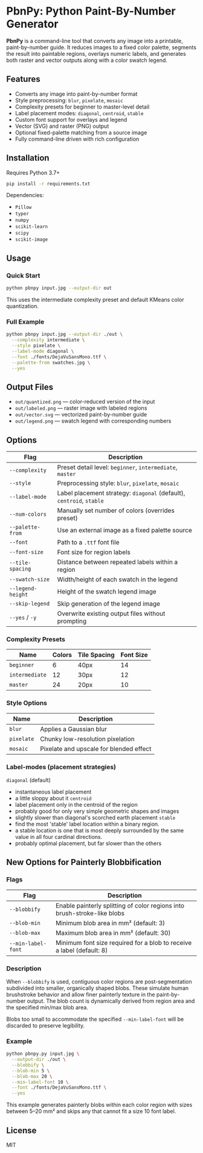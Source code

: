 # PbnPy: Python Paint-By-Number Generator

**PbnPy** is a command-line tool that converts any image into a printable, paint-by-number guide. It reduces images to a fixed color palette, segments the result into paintable regions, overlays numeric labels, and generates both raster and vector outputs along with a color swatch legend.

## Features

- Converts any image into paint-by-number format
- Style preprocessing: `blur`, `pixelate`, `mosaic`
- Complexity presets for beginner to master-level detail
- Label placement modes: `diagonal`, `centroid`, `stable`
- Custom font support for overlays and legend
- Vector (SVG) and raster (PNG) output
- Optional fixed-palette matching from a source image
- Fully command-line driven with rich configuration

## Installation

Requires Python 3.7+

```bash
pip install -r requirements.txt
```

Dependencies:
- `Pillow`
- `typer`
- `numpy`
- `scikit-learn`
- `scipy`
- `scikit-image`

## Usage

### Quick Start

```bash
python pbnpy input.jpg --output-dir out
```
This uses the intermediate complexity preset and default KMeans color quantization.

### Full Example
```bash
python pbnpy input.jpg --output-dir ./out \
  --complexity intermediate \
  --style pixelate \
  --label-mode diagonal \
  --font ./fonts/DejaVuSansMono.ttf \
  --palette-from swatches.jpg \
  --yes
```

## Output Files

- `out/quantized.png` — color-reduced version of the input
- `out/labeled.png` — raster image with labeled regions
- `out/vector.svg` — vectorized paint-by-number guide
- `out/legend.png` — swatch legend with corresponding numbers

## Options

| Flag             | Description                                                                 |
|------------------|-----------------------------------------------------------------------------|
| `--complexity`   | Preset detail level: `beginner`, `intermediate`, `master`                  |
| `--style`        | Preprocessing style: `blur`, `pixelate`, `mosaic`                          |
| `--label-mode`   | Label placement strategy: `diagonal` (default), `centroid`, `stable`       |
| `--num-colors`   | Manually set number of colors (overrides preset)                           |
| `--palette-from` | Use an external image as a fixed palette source                            |
| `--font`         | Path to a `.ttf` font file                                                  |
| `--font-size`    | Font size for region labels                                                 |
| `--tile-spacing` | Distance between repeated labels within a region                           |
| `--swatch-size`  | Width/height of each swatch in the legend                                  |
| `--legend-height`| Height of the swatch legend image                                           |
| `--skip-legend`  | Skip generation of the legend image                                         |
| `--yes` / `-y`   | Overwrite existing output files without prompting                          |

### Complexity Presets

| Name         | Colors | Tile Spacing | Font Size |
|--------------|--------|---------------|------------|
| `beginner`   | 6      | 40px          | 14         |
| `intermediate` | 12   | 30px          | 12         |
| `master`     | 24     | 20px          | 10         |

### Style Options

| Name       | Description                              |
|------------|------------------------------------------|
| `blur`     | Applies a Gaussian blur                  |
| `pixelate` | Chunky low-resolution pixelation         |
| `mosaic`   | Pixelate and upscale for blended effect  |

### Label-modes (placement strategies)
`diagonal` (default) 
- instantaneous label placement
- a little sloppy about it
`centroid` 
- label placement only in the centroid of the region
- probably good for only very simple geometric shapes and images
- slightly slower than diagonal's scorched earth placement
`stable`
- find the most 'stable' label location within a binary region.
- a stable location is one that is most deeply surrounded by the same value in all four cardinal directions.
- probably optimal placement, but far slower than the others

## New Options for Painterly Blobbification

### Flags

| Flag                | Description                                                                 |
|---------------------|-----------------------------------------------------------------------------|
| `--blobbify`        | Enable painterly splitting of color regions into brush-stroke-like blobs     |
| `--blob-min`        | Minimum blob area in mm² (default: 3)                                       |
| `--blob-max`        | Maximum blob area in mm² (default: 30)                                      |
| `--min-label-font`  | Minimum font size required for a blob to receive a label (default: 8)       |

### Description

When `--blobbify` is used, contiguous color regions are post-segmentation subdivided into smaller, organically shaped blobs. These simulate human brushstroke behavior and allow finer painterly texture in the paint-by-number output. The blob count is dynamically derived from region area and the specified min/max blob area.

Blobs too small to accommodate the specified `--min-label-font` will be discarded to preserve legibility.

### Example

```bash
python pbnpy.py input.jpg \
  --output-dir ./out \
  --blobbify \
  --blob-min 5 \
  --blob-max 20 \
  --min-label-font 10 \
  --font ./fonts/DejaVuSansMono.ttf \
  --yes
```

This example generates painterly blobs within each color region with sizes between 5–20 mm² and skips any that cannot fit a size 10 font label.

## License

MIT
